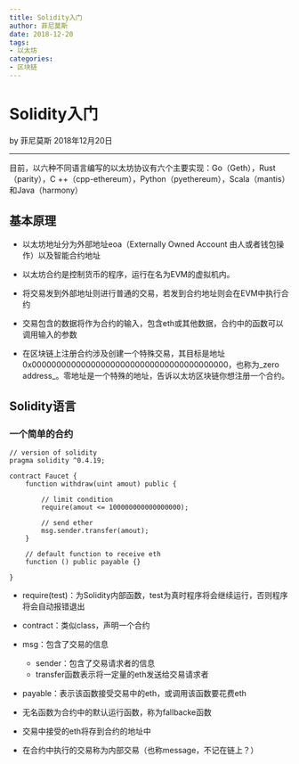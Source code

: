 ```yaml
---
title: Solidity入门
author: 菲尼莫斯
date: 2018-12-20
tags:
- 以太坊
categories:
- 区块链
---
```


# Solidity入门

by 菲尼莫斯 2018年12月20日

---

目前，以六种不同语言编写的以太坊协议有六个主要实现：Go（Geth），Rust（parity），C ++（cpp-ethereum），Python（pyethereum），Scala（mantis）和Java（harmony）

## 基本原理

* 以太坊地址分为外部地址eoa（Externally Owned Account 由人或者钱包操作）以及智能合约地址

* 以太坊合约是控制货币的程序，运行在名为EVM的虚拟机内。

* 将交易发到外部地址则进行普通的交易，若发到合约地址则会在EVM中执行合约

* 交易包含的数据将作为合约的输入，包含eth或其他数据，合约中的函数可以调用输入的参数

* 在区块链上注册合约涉及创建一个特殊交易，其目标是地址0x0000000000000000000000000000000000000000，也称为_zero address_。零地址是一个特殊的地址，告诉以太坊区块链你想注册一个合约。

## Solidity语言

### 一个简单的合约

```solidity
// version of solidity
pragma solidity ^0.4.19;

contract Faucet {
    function withdraw(uint amout) public {

        // limit condition
        require(amout <= 100000000000000000);

        // send ether
        msg.sender.transfer(amout);
    }

    // default function to receive eth
    function () public payable {}

}

```

* require(test)：为Solidity内部函数，test为真时程序将会继续运行，否则程序将会自动报错退出

* contract：类似class，声明一个合约

* msg：包含了交易的信息
    * sender：包含了交易请求者的信息
    * transfer函数表示将一定量的eth发送给交易请求者

* payable：表示该函数接受交易中的eth，或调用该函数要花费eth

* 无名函数为合约中的默认运行函数，称为fallbacke函数

* 交易中接受的eth将存到合约的地址中

* 在合约中执行的交易称为内部交易（也称message，不记在链上？）


